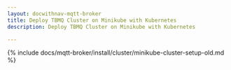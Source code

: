 ```yaml
---
layout: docwithnav-mqtt-broker
title: Deploy TBMQ Cluster on Minikube with Kubernetes
description: Deploy TBMQ Cluster on Minikube with Kubernetes

---
```


{% include docs/mqtt-broker/install/cluster/minikube-cluster-setup-old.md %}
